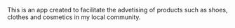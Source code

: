 This is an app created to facilitate the advetising of products
such as shoes, clothes and cosmetics in my local community.

